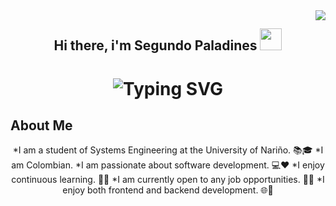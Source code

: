 <img align="right" src="https://visitor-badge.laobi.icu/badge?page_id=SegundoPaladines.SegundoPaladines"/>
<center>
    <div>
        <h2 align="center">Hi there, i'm Segundo Paladines <img src="https://media.giphy.com/media/hvRJCLFzcasrR4ia7z/giphy.gif" width="35"></h2>
        <h1 align="center">
        <img src="https://readme-typing-svg.herokuapp.com?font=Fira+Code&pause=1000&color=1C883B&repeat=false&width=380&lines=Welcome+to+my+GitHub+Repository" alt="Typing SVG" />
        </h1>
    </div>
    <div>
        <h2 align="left">
            About Me
        </h2>
        *I am a student of Systems Engineering at the University of Nariño. 📚🎓
        *I am Colombian.
        *I am passionate about software development. 💻❤️
        *I enjoy continuous learning. 📖🧠
        *I am currently open to any job opportunities. 💼🌟
        *I enjoy both frontend and backend development. 🌐🚀
    </div>
</center>